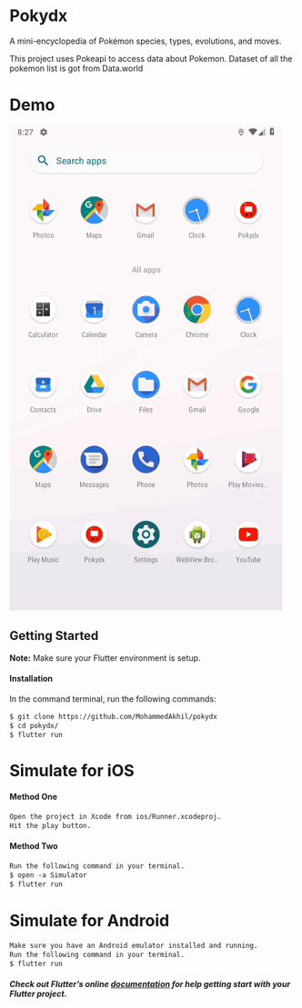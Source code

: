 # Pokydx

A mini-encyclopedia of Pokémon species, types, evolutions, and moves.

This project uses Pokeapi to access data about Pokemon. Dataset of all the pokemon list is got from Data.world

# Demo
![Demo](assets/screens/screen.gif)

## Getting Started
**Note:** Make sure your Flutter environment is setup.

#### Installation

In the command terminal, run the following commands:

    $ git clone https://github.com/MohammedAkhil/pokydx
    $ cd pokydx/
    $ flutter run

# Simulate for iOS
#### Method One

    Open the project in Xcode from ios/Runner.xcodeproj.
    Hit the play button.

#### Method Two

    Run the following command in your terminal.
    $ open -a Simulator
    $ flutter run

# Simulate for Android

    Make sure you have an Android emulator installed and running.
    Run the following command in your terminal.
    $ flutter run

##### Check out Flutter’s online [documentation](http://flutter.io/) for help getting start with your Flutter project.